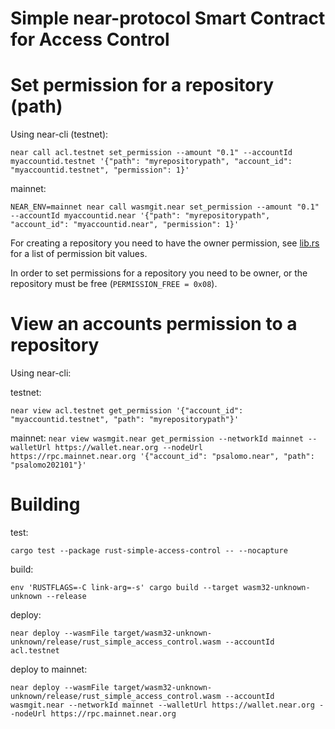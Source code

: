 Simple near-protocol Smart Contract for Access Control
======================================================

# Set permission for a repository (path)

Using near-cli (testnet):

`near call acl.testnet set_permission --amount "0.1" --accountId myaccountid.testnet '{"path": "myrepositorypath", "account_id": "myaccountid.testnet", "permission": 1}'`

mainnet:

`NEAR_ENV=mainnet near call wasmgit.near set_permission --amount "0.1" --accountId myaccountid.near '{"path": "myrepositorypath", "account_id": "myaccountid.near", "permission": 1}'`

For creating a repository you need to have the owner permission, see [lib.rs](src/lib.rs) for a list of permission bit values.

In order to set permissions for a repository you need to be owner, or the repository must be free (`PERMISSION_FREE = 0x08`).

# View an accounts permission to a repository

Using near-cli:

testnet:

`near view acl.testnet get_permission '{"account_id": "myaccountid.testnet", "path": "myrepositorypath"}'`

mainnet:
`near view wasmgit.near get_permission --networkId mainnet --walletUrl https://wallet.near.org --nodeUrl https://rpc.mainnet.near.org '{"account_id": "psalomo.near", "path": "psalomo202101"}'`

# Building

test:

`cargo test --package rust-simple-access-control -- --nocapture`

build:

`env 'RUSTFLAGS=-C link-arg=-s' cargo build --target wasm32-unknown-unknown --release`

deploy:

`near deploy --wasmFile target/wasm32-unknown-unknown/release/rust_simple_access_control.wasm --accountId acl.testnet`

deploy to mainnet:

`near deploy --wasmFile target/wasm32-unknown-unknown/release/rust_simple_access_control.wasm --accountId wasmgit.near --networkId mainnet --walletUrl https://wallet.near.org --nodeUrl https://rpc.mainnet.near.org`